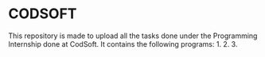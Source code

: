 # CODSOFT
This repository is made to upload all the tasks done under the Programming Internship done at CodSoft.
It contains the following programs:
1. 
2. 
3. 
